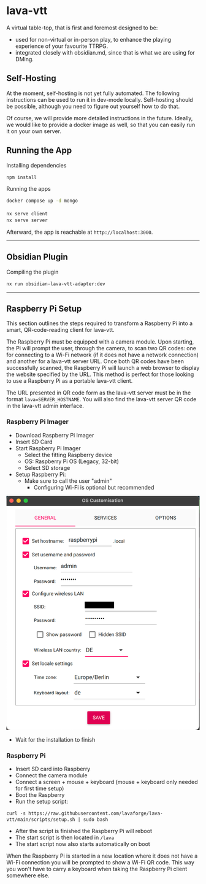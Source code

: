 # lava-vtt

A virtual table-top, that is first and foremost designed to be:

-   used for non-virtual or in-person play, to enhance the playing experience of
    your favourite TTRPG.
-   integrated closely with obsidian.md, since that is what we are using for
    DMing.

## Self-Hosting

At the moment, self-hosting is not yet fully automated. The following
instructions can be used to run it in dev-mode locally. Self-hosting should be
possible, although you need to figure out yourself how to do that.

Of course, we will provide more detailed instructions in the future. Ideally, we
would like to provide a docker image as well, so that you can easily run it on
your own server.

## Running the App

Installing dependencies

```bash
npm install
```

Running the apps

```bash
docker compose up -d mongo

nx serve client
nx serve server
```

Afterward, the app is reachable at `http://localhost:3000`.

---

## Obsidian Plugin

Compiling the plugin

```bash
nx run obsidian-lava-vtt-adapter:dev
```

---

## Raspberry Pi Setup

This section outlines the steps required to transform a Raspberry Pi into a
smart, QR-code-reading client for lava-vtt.

The Raspberry Pi must be equipped with a camera module. Upon starting, the Pi
will prompt the user, through the camera, to scan two QR codes: one for
connecting to a Wi-Fi network (if it does not have a network connection) and
another for a lava-vtt server URL. Once both QR codes have been successfully
scanned, the Raspberry Pi will launch a web browser to display the website
specified by the URL. This method is perfect for those looking to use a
Raspberry Pi as a portable lava-vtt client.

The URL presented in QR code form as the lava-vtt server must be in the format
`lava=SERVER_HOSTNAME`. You will also find the lava-vtt server QR code in the
lava-vtt admin interface.

### Raspberry Pi Imager

-   Download Raspberry Pi Imager
-   Insert SD Card
-   Start Raspberry Pi Imager
    -   Select the fitting Raspberry device
    -   OS: Raspberry Pi OS (Legacy, 32-bit)
    -   Select SD storage
-   Setup Raspberry Pi:
    -   Make sure to call the user "admin"
        -   Configuring Wi-Fi is optional but recommended

![Raspberry Pi Imager Setup](docs/imager_setup.png)

-   Wait for the installation to finish

### Raspberry Pi

-   Insert SD card into Raspberry
-   Connect the camera module
-   Connect a screen + mouse + keyboard (mouse + keyboard only needed for first
    time setup)
-   Boot the Raspberry
-   Run the setup script:

```
curl -s https://raw.githubusercontent.com/lavaforge/lava-vtt/main/scripts/setup.sh | sudo bash
```

-   After the script is finished the Raspberry Pi will reboot
-   The start script is then located in `/lava`
-   The start script now also starts automatically on boot

When the Raspberry Pi is started in a new location where it does not have a
Wi-Fi connection you will be prompted to show a Wi-Fi QR code. This way you
won't have to carry a keyboard when taking the Raspberry Pi client somewhere
else.
